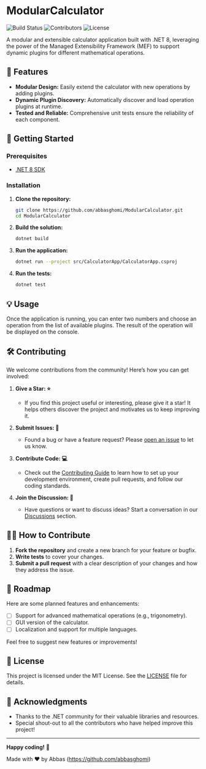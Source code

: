 ﻿# ModularCalculator

![Build Status](https://img.shields.io/github/actions/workflow/status/abbasghomi/ModularCalculator/dotnet.yml?branch=master&style=flat-square)
![Contributors](https://img.shields.io/github/contributors/abbasghomi/ModularCalculator?style=flat-square)
![License](https://img.shields.io/github/license/abbasghomi/ModularCalculator?style=flat-square)

A modular and extensible calculator application built with .NET 8, leveraging the power of the Managed Extensibility Framework (MEF) to support dynamic plugins for different mathematical operations.

## 🌟 Features

- **Modular Design:** Easily extend the calculator with new operations by adding plugins.
- **Dynamic Plugin Discovery:** Automatically discover and load operation plugins at runtime.
- **Tested and Reliable:** Comprehensive unit tests ensure the reliability of each component.

## 🚀 Getting Started

### Prerequisites

- [.NET 8 SDK](https://dotnet.microsoft.com/download/dotnet/8.0)

### Installation

1. **Clone the repository:**

    ```bash
    git clone https://github.com/abbasghomi/ModularCalculator.git
    cd ModularCalculator
    ```

2. **Build the solution:**

    ```bash
    dotnet build
    ```

3. **Run the application:**

    ```bash
    dotnet run --project src/CalculatorApp/CalculatorApp.csproj
    ```

4. **Run the tests:**

    ```bash
    dotnet test
    ```

## 💡 Usage

Once the application is running, you can enter two numbers and choose an operation from the list of available plugins. The result of the operation will be displayed on the console.

## 🛠️ Contributing

We welcome contributions from the community! Here’s how you can get involved:

1. **Give a Star: ⭐**
   - If you find this project useful or interesting, please give it a star! It helps others discover the project and motivates us to keep improving it.

2. **Submit Issues: 🐞**
   - Found a bug or have a feature request? Please [open an issue](https://github.com/abbasghomi/ModularCalculator/issues) to let us know.

3. **Contribute Code: 💻**
   - Check out the [Contributing Guide](CONTRIBUTING.md) to learn how to set up your development environment, create pull requests, and follow our coding standards.

4. **Join the Discussion: 💬**
   - Have questions or want to discuss ideas? Start a conversation in our [Discussions](https://github.com/abbasghomi/ModularCalculator/discussions) section.

## 🧑‍💻 How to Contribute

1. **Fork the repository** and create a new branch for your feature or bugfix.
2. **Write tests** to cover your changes.
3. **Submit a pull request** with a clear description of your changes and how they address the issue.

## 🔄 Roadmap

Here are some planned features and enhancements:

- [ ] Support for advanced mathematical operations (e.g., trigonometry).
- [ ] GUI version of the calculator.
- [ ] Localization and support for multiple languages.

Feel free to suggest new features or improvements!

## 📝 License

This project is licensed under the MIT License. See the [LICENSE](LICENSE) file for details.

## 🙏 Acknowledgments

- Thanks to the .NET community for their valuable libraries and resources.
- Special shout-out to all the contributors who have helped improve this project!

---

**Happy coding!** 🎉

Made with ❤️ by Abbas (https://github.com/abbasghomi)